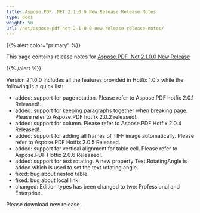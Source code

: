 ```yaml
---
title: Aspose.PDF .NET 2.1.0.0 New Release Release Notes
type: docs
weight: 50
url: /net/aspose-pdf-net-2-1-0-0-new-release-release-notes/
---
```


{{% alert color="primary" %}} 

This page contains release notes for [Aspose.PDF .Net 2.1.0.0 New Release](http://www.aspose.com/downloads/pdf/net/new-releases/aspose.pdf-.net-2.1.0.0-new-release/)

{{% /alert %}} 

Version 2.1.0.0 includes all the features provided in Hotfix 1.0.x while the following is a quick list:

- added: support for page rotation. Please refer to Aspose.PDF hotfix 2.0.1 Released!.
- added: support for keeping paragraphs together when breaking page. Please refer to Aspose.PDF hotfix 2.0.2 released!.
- added: support for column. Please refer to Aspose.PDF Hotfix 2.0.4 Released!.
- added: support for adding all frames of TIFF image automatically. Please refer to Aspose.PDF Hotfix 2.0.5 Released.
- added: support for vertical alignment for table cell. Please refer to Aspose.PDF Hotfix 2.0.6 Released!.
- added: support for text rotating. A new property Text.RotatingAngle is added which is used to set the text rotating angle.
- fixed: bug about nested table.
- fixed: bug about local link.
- changed: Edition types has been changed to two: Professional and Enterprise.

Please download new release .


